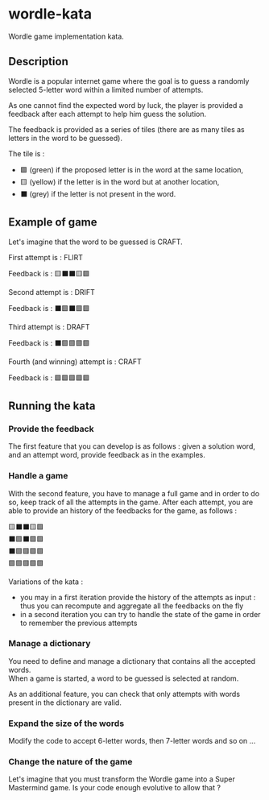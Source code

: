# wordle-kata

Wordle game implementation kata.

## Description

Wordle is a popular internet game where the goal is to guess a randomly selected 5-letter word within a limited number of attempts.

As one cannot find the expected word by luck, the player is provided a feedback after each attempt to help him guess the solution.

The feedback is provided as a series of tiles (there are as many tiles as letters in the word to be guessed).

The tile is :

- 🟩 (green) if the proposed letter is in the word at the same location,
- 🟨 (yellow) if the letter is in the word but at another location,
- ⬛ (grey) if the letter is not present in the word.

## Example of game

Let's imagine that the word to be guessed is CRAFT.

First attempt is : FLIRT

Feedback is : 🟨⬛⬛🟨🟩


Second attempt is : DRIFT

Feedback is : ⬛🟩⬛🟩🟩


Third attempt is : DRAFT

Feedback is : ⬛🟩🟩🟩🟩


Fourth (and winning) attempt is : CRAFT

Feedback is : 🟩🟩🟩🟩🟩

## Running the kata

### Provide the feedback

The first feature that you can develop is as follows : given a solution word, and an attempt word, provide feedback as in the examples.

### Handle a game

With the second feature, you have to manage a full game and in order to do so, keep track of all the attempts in the game.
After each attempt, you are able to provide an history of the feedbacks for the game, as follows :

🟨⬛⬛🟨🟩  
⬛🟩⬛🟩🟩   
⬛🟩🟩🟩🟩  
🟩🟩🟩🟩🟩

Variations of the kata :

- you may in a first iteration provide the history of the attempts as input : thus you can recompute and aggregate all the feedbacks on the fly
- in a second iteration you can try to handle the state of the game in order to remember the previous attempts

### Manage a dictionary

You need to define and manage a dictionary that contains all the accepted words.  
When a game is started, a word to be guessed is selected at random.

As an additional feature, you can check that only attempts with words present in the dictionary are valid.

### Expand the size of the words

Modify the code to accept 6-letter words, then 7-letter words and so on ...

### Change the nature of the game

Let's imagine that you must transform the Wordle game into a Super Mastermind game. Is your code enough evolutive to allow that ?